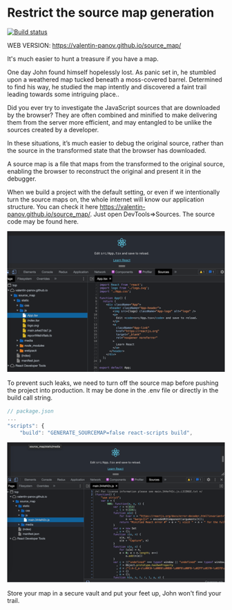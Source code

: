 # Restrict the source map generation

[![Build status](https://ci.appveyor.com/api/projects/status/00hx1c2asx8i0w65?svg=true)](https://ci.appveyor.com/project/vapanov/source-map)

WEB VERSION: https://valentin-panov.github.io/source_map/

It's much easier to hunt a treasure if you have a map.

One day John found himself hopelessly lost. As panic set in, he stumbled upon a weathered map tucked beneath a moss-covered barrel. Determined to find his way, he studied the map intently and discovered a faint trail leading towards some intriguing place..

Did you ever try to investigate the JavaScript sources that are downloaded by the browser? They are often combined and minified to make delivering them from the server more efficient, and may entangled to be unlike the sources created by a developer.

In these situations, it’s much easier to debug the original source, rather than the source in the transformed state that the browser has downloaded.

A source map is a file that maps from the transformed to the original source, enabling the browser to reconstruct the original and present it in the debugger.

When we build a project with the default setting, or even if we intentionally turn the source maps on, the whole internet will know our application structure. You can check it here https://valentin-panov.github.io/source_map/. Just open DevTools=>Sources. The source code may be found here.

![](public/1.png)

To prevent such leaks, we need to turn off the source map before pushing the project into production. It may be done in the .env file or directly in the build call string.

```javascript
// package.json
...
"scripts": {
    "build": "GENERATE_SOURCEMAP=false react-scripts build",

```
![](public/2.png)

Store your map in a secure vault and put your feet up, John won't find your trail.